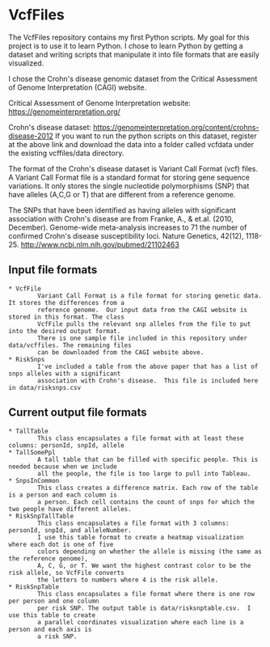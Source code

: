 VcfFiles
========

The VcfFiles repository contains my first Python scripts.  My goal for this project 
is to use it to learn Python. I chose to learn Python by getting a dataset and writing scripts 
that manipulate it into file formats that are easily visualized.  

I chose the Crohn's disease genomic dataset from the Critical Assessment of Genome Interpretation (CAGI)
website.  

Critical Assessment of Genome Interpretation website: https://genomeinterpretation.org/ 

Crohn's disease dataset: https://genomeinterpretation.org/content/crohns-disease-2012 
If you want to run the python scripts on this dataset, register at the above link
and download the data into a folder called vcfdata under the existing vcffiles/data directory. 

The format of the Crohn's disease dataset is Variant Call Format (vcf) files. A Variant Call Format file
is a standard format for storing gene sequence variations. It only stores the single nucleotide polymorphisms (SNP)
that have alleles (A,C,G or T) that are different from a reference genome. 

The SNPs that have been identified as having alleles with significant association with Crohn's disease
are from Franke, A., & et.al. (2010, December). Genome-wide meta-analysis increases to 71 the number of 
confirmed Crohn's disease susceptibility loci. Nature Genetics, 42(12), 1118-25.
http://www.ncbi.nlm.nih.gov/pubmed/21102463 

Input file formats
---------------------

	* VcfFile 
			Variant Call Format is a file format for storing genetic data. It stores the differences from a
			reference genome.  Our input data from the CAGI website is stored in this format. The class
			VcfFile pulls the relevant snp alleles from the file to put into the desired output format.
			There is one sample file included in this repository under data/vcffiles. The remaining files
			can be downloaded from the CAGI website above.  
	* RiskSnps
			I've included a table from the above paper that has a list of snps alleles with a significant 
			association with Crohn's disease.  This file is included here in data/risksnps.csv
                                                
Current output file formats
---------------------------------

	* TallTable
			This class encapsulates a file format with at least these columns: personId, snpId, allele
	* TallSomePpl
			A tall table that can be filled with specific people. This is needed because when we include
			all the people, the file is too large to pull into Tableau.
	* SnpsInCommon
			This class creates a difference matrix. Each row of the table is a person and each column is 
			a person. Each cell contains the count of snps for which the two people have different alleles.
	* RiskSnpTallTable
			This class encapsulates a file format with 3 columns: personId, snpId, and alleleNumber.
			I use this table format to create a heatmap visualization where each dot is one of five
			colors depending on whether the allele is missing (the same as the reference genome),
			A, C, G, or T. We want the highest contrast color to be the risk allele, so VcfFile converts 
			the letters to numbers where 4 is the risk allele.  
	* RiskSnpTable
			This class encapsulates a file format where there is one row per person and one column
			per risk SNP. The output table is data/risksnptable.csv.  I use this table to create 
			a parallel coordinates visualization where each line is a person and each axis is 
			a risk SNP. 
                                                
